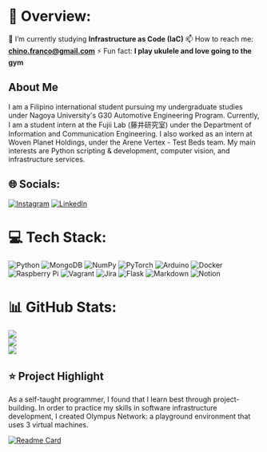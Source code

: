 # 💫 Overview:
🌱 I’m currently studying **Infrastructure as Code (IaC)**
📫 How to reach me: **chino.franco@gmail.com**
⚡ Fun fact: **I play ukulele and love going to the gym** 

## About Me
<p>
I am a Filipino international student pursuing my undergraduate studies under Nagoya University's G30 Automotive Engineering Program. Currently, I am a student intern at the Fujii Lab (藤井研究室) under the Department of Information and Communication Engineering. I also worked as an intern at Woven Planet Holdings, under the Arene Vertex - Test Beds team. My main interests are Python scripting & development, computer vision, and infrastructure services. 
</p>

## 🌐 Socials:
[![Instagram](https://img.shields.io/badge/Instagram-%23E4405F.svg?logo=Instagram&logoColor=white)](https://instagram.com/frappuchino17) [![LinkedIn](https://img.shields.io/badge/LinkedIn-%230077B5.svg?logo=linkedin&logoColor=white)](https://linkedin.com/in/jgfranco17) 

# 💻 Tech Stack:
![Python](https://img.shields.io/badge/python-3670A0?style=flat&logo=python&logoColor=ffdd54) ![MongoDB](https://img.shields.io/badge/MongoDB-%234ea94b.svg?style=flat&logo=mongodb&logoColor=white) ![NumPy](https://img.shields.io/badge/numpy-%23013243.svg?style=flat&logo=numpy&logoColor=white) ![PyTorch](https://img.shields.io/badge/PyTorch-%23EE4C2C.svg?style=flat&logo=PyTorch&logoColor=white) ![Arduino](https://img.shields.io/badge/-Arduino-00979D?style=flat&logo=Arduino&logoColor=white) ![Docker](https://img.shields.io/badge/docker-%230db7ed.svg?style=flat&logo=docker&logoColor=white) ![Raspberry Pi](https://img.shields.io/badge/-RaspberryPi-C51A4A?style=flat&logo=Raspberry-Pi) ![Vagrant](https://img.shields.io/badge/vagrant-%231563FF.svg?style=flat&logo=vagrant&logoColor=white) ![Jira](https://img.shields.io/badge/jira-%230A0FFF.svg?style=flat&logo=jira&logoColor=white) ![Flask](https://img.shields.io/badge/flask-%23000.svg?style=flat&logo=flask&logoColor=white) ![Markdown](https://img.shields.io/badge/markdown-%23000000.svg?style=flat&logo=markdown&logoColor=white) ![Notion](https://img.shields.io/badge/Notion-%23000000.svg?style=flat&logo=notion&logoColor=white)

# 📊 GitHub Stats:
![](https://github-readme-stats.vercel.app/api?username=jgfranco17&theme=dark&hide_border=false&include_all_commits=true&count_private=true)<br/>
![](https://github-readme-streak-stats.herokuapp.com/?user=jgfranco17&theme=dark&hide_border=false)<br/>
![](https://github-readme-stats.vercel.app/api/top-langs/?username=jgfranco17&theme=dark&hide_border=false&include_all_commits=true&count_private=true&layout=compact)

## ⭐ Project Highlight  
As a self-taught programmer, I found that I learn best through project-building. In order to practice my skills in software infrastructure development, I created Olympus Network: a playground environment that uses 3 virtual machines.

[![Readme Card](https://github-readme-stats.vercel.app/api/pin/?username=jgfranco17&repo=olympus-network&theme=dark)](https://github.com/jgfranco17/olympus-network)
